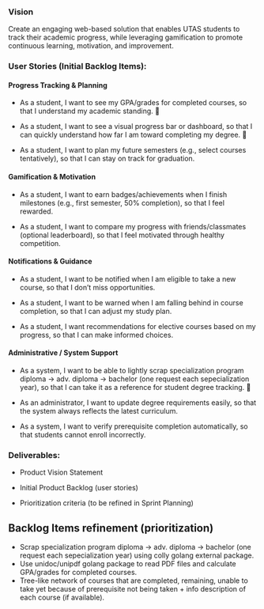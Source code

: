 
### Vision

Create an engaging web-based solution that enables UTAS students to track their academic progress, while leveraging gamification to promote continuous learning, motivation, and improvement.

### User Stories (Initial Backlog Items):

#### Progress Tracking & Planning

- As a student, I want to see my GPA/grades for completed courses, so that I understand my academic standing. 💫

- As a student, I want to see a visual progress bar or dashboard, so that I can quickly understand how far I am toward completing my degree. 💫

- As a student, I want to plan my future semesters (e.g., select courses tentatively), so that I can stay on track for graduation.


#### Gamification & Motivation

- As a student, I want to earn badges/achievements when I finish milestones (e.g., first semester, 50% completion), so that I feel rewarded.

- As a student, I want to compare my progress with friends/classmates (optional leaderboard), so that I feel motivated through healthy competition.


#### Notifications & Guidance

- As a student, I want to be notified when I am eligible to take a new course, so that I don’t miss opportunities.

- As a student, I want to be warned when I am falling behind in course completion, so that I can adjust my study plan.

- As a student, I want recommendations for elective courses based on my progress, so that I can make informed choices.


#### Administrative / System Support

- As a system, I want to be able to lightly scrap specialization program diploma -> adv. diploma -> bachelor (one request each sepecialization year), so that I can take it as a reference for student degree tracking. 💫

- As an administrator, I want to update degree requirements easily, so that the system always reflects the latest curriculum.

- As a system, I want to verify prerequisite completion automatically, so that students cannot enroll incorrectly.



### Deliverables:

- Product Vision Statement

- Initial Product Backlog (user stories)

- Prioritization criteria (to be refined in Sprint Planning)



## Backlog Items refinement (prioritization)

- Scrap specialization program diploma -> adv. diploma -> bachelor (one request each sepecialization year) using colly golang external package.
- Use unidoc/unipdf golang package to read PDF files and calculate GPA/grades for completed courses.
- Tree-like network of courses that are completed, remaining, unable to take yet because of prerequisite not being taken + info description of each course (if available).